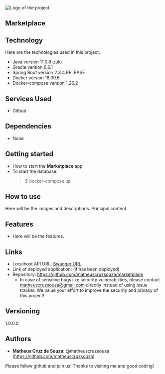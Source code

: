 ![Logo of the project](http://logo_link)

## Marketplace

## Technology

Here are the technologies used in this project.

- Java version 11.0.8-zulu
- Gradle version 6.6.1
- Spring Boot version 2.3.4.RELEASE
- Docker version 18.09.6
- Docker-compose version 1.26.2

## Services Used

- Github

## Dependencies

- None

## Getting started

- How to start the **Marketplace** app
- To start the database:
  > \$ docker-compose up

## How to use

Here will be the images and descriptions. Principal content.

## Features

- Here will be the features.

## Links

- Localhost API URL: [Swagger URL](http://localhost:8080/swagger-ui/index.html?url=/v3/api-docs&validatorUrl=#/)
- Link of deployed application: (if has been deployed)
- Repository: https://github.com/matheuscruzsouza/marketplace
  - In case of sensitive bugs like security vulnerabilities, please contact
    matheuscruzsouza@gmail.com directly instead of using issue tracker. We value your effort
    to improve the security and privacy of this project!

## Versioning

1.0.0.0

## Authors

- **Matheus Cruz de Souza**: @matheuscruzsouza (https://github.com/matheuscruzsouza)

Please follow github and join us!
Thanks to visiting me and good coding!
